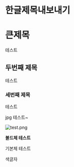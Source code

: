 # 한글제목내보내기

# 큰제목

테스트

## 두번째 제목

테스트

### 세번째 제목

테스트

jpg 테스트~

![test.png](%E1%84%92%E1%85%A1%E1%86%AB%E1%84%80%E1%85%B3%E1%86%AF%E1%84%8C%E1%85%A6%E1%84%86%E1%85%A9%E1%86%A8%E1%84%82%E1%85%A2%E1%84%87%E1%85%A9%E1%84%82%E1%85%A2%E1%84%80%E1%85%B5%20e4a14a0e9d4546a29a925b17624671f8/test.png)

**볼드체 테스트**

기본체 테스트

색글자